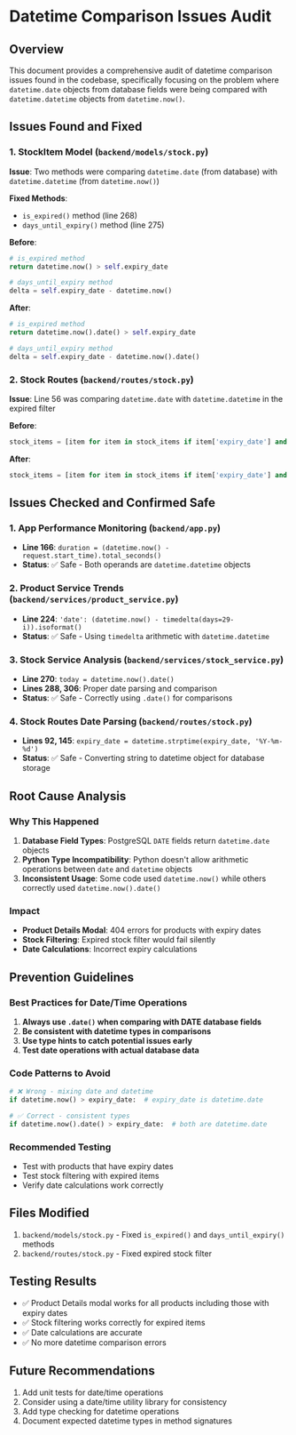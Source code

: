 # Datetime Comparison Issues Audit

## Overview
This document provides a comprehensive audit of datetime comparison issues found in the codebase, specifically focusing on the problem where `datetime.date` objects from database fields were being compared with `datetime.datetime` objects from `datetime.now()`.

## Issues Found and Fixed

### 1. StockItem Model (`backend/models/stock.py`)

**Issue**: Two methods were comparing `datetime.date` (from database) with `datetime.datetime` (from `datetime.now()`)

**Fixed Methods**:
- `is_expired()` method (line 268)
- `days_until_expiry()` method (line 275)

**Before**:
```python
# is_expired method
return datetime.now() > self.expiry_date

# days_until_expiry method  
delta = self.expiry_date - datetime.now()
```

**After**:
```python
# is_expired method
return datetime.now().date() > self.expiry_date

# days_until_expiry method
delta = self.expiry_date - datetime.now().date()
```

### 2. Stock Routes (`backend/routes/stock.py`)

**Issue**: Line 56 was comparing `datetime.date` with `datetime.datetime` in the expired filter

**Before**:
```python
stock_items = [item for item in stock_items if item['expiry_date'] and datetime.now() > item['expiry_date']]
```

**After**:
```python
stock_items = [item for item in stock_items if item['expiry_date'] and datetime.now().date() > item['expiry_date']]
```

## Issues Checked and Confirmed Safe

### 1. App Performance Monitoring (`backend/app.py`)
- **Line 166**: `duration = (datetime.now() - request.start_time).total_seconds()`
- **Status**: ✅ Safe - Both operands are `datetime.datetime` objects

### 2. Product Service Trends (`backend/services/product_service.py`)
- **Line 224**: `'date': (datetime.now() - timedelta(days=29-i)).isoformat()`
- **Status**: ✅ Safe - Using `timedelta` arithmetic with `datetime.datetime`

### 3. Stock Service Analysis (`backend/services/stock_service.py`)
- **Line 270**: `today = datetime.now().date()`
- **Lines 288, 306**: Proper date parsing and comparison
- **Status**: ✅ Safe - Correctly using `.date()` for comparisons

### 4. Stock Routes Date Parsing (`backend/routes/stock.py`)
- **Lines 92, 145**: `expiry_date = datetime.strptime(expiry_date, '%Y-%m-%d')`
- **Status**: ✅ Safe - Converting string to datetime object for database storage

## Root Cause Analysis

### Why This Happened
1. **Database Field Types**: PostgreSQL `DATE` fields return `datetime.date` objects
2. **Python Type Incompatibility**: Python doesn't allow arithmetic operations between `date` and `datetime` objects
3. **Inconsistent Usage**: Some code used `datetime.now()` while others correctly used `datetime.now().date()`

### Impact
- **Product Details Modal**: 404 errors for products with expiry dates
- **Stock Filtering**: Expired stock filter would fail silently
- **Date Calculations**: Incorrect expiry calculations

## Prevention Guidelines

### Best Practices for Date/Time Operations
1. **Always use `.date()` when comparing with DATE database fields**
2. **Be consistent with datetime types in comparisons**
3. **Use type hints to catch potential issues early**
4. **Test date operations with actual database data**

### Code Patterns to Avoid
```python
# ❌ Wrong - mixing date and datetime
if datetime.now() > expiry_date:  # expiry_date is datetime.date

# ✅ Correct - consistent types
if datetime.now().date() > expiry_date:  # both are datetime.date
```

### Recommended Testing
- Test with products that have expiry dates
- Test stock filtering with expired items
- Verify date calculations work correctly

## Files Modified
1. `backend/models/stock.py` - Fixed `is_expired()` and `days_until_expiry()` methods
2. `backend/routes/stock.py` - Fixed expired stock filter

## Testing Results
- ✅ Product Details modal works for all products including those with expiry dates
- ✅ Stock filtering works correctly for expired items
- ✅ Date calculations are accurate
- ✅ No more datetime comparison errors

## Future Recommendations
1. Add unit tests for date/time operations
2. Consider using a date/time utility library for consistency
3. Add type checking for datetime operations
4. Document expected datetime types in method signatures
